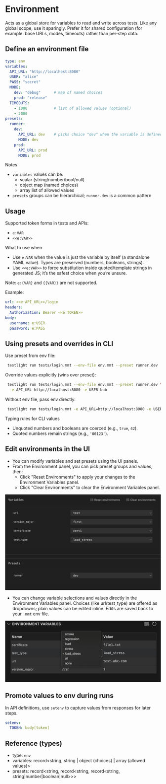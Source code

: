 # Environment
Acts as a global store for variables to read and write across tests. Like any global scope, use it sparingly. Prefer it for shared configuration (for example: base URLs, modes, timeouts) rather than per-step data.


## Define an environment file
```yaml
type: env
variables:
  API_URL: "http://localhost:8080"
  USER: "alice"
  PASS: "secret"
  MODE:
    dev: "debug"      # map of named choices
    prod: "release"
  TIMEOUTS:
    - 1000            # list of allowed values (optional)
    - 2000
presets:
  runner:
    dev:
      API_URL: dev    # picks choice "dev" when the variable is defined as a mapping
      MODE: dev
    prod:
      API_URL: prod
      MODE: prod
```

Notes
- `variables` values can be:
  - scalar (string/number/bool/null)
  - object map (named choices)
  - array list of allowed values
- `presets` groups can be hierarchical; `runner.dev` is a common pattern
 
## Usage
Supported token forms in tests and APIs:
- `e:VAR`
- `<<e:VAR>>`

What to use when
- Use `e:VAR` when the value is just the variable by itself (a standalone YAML value). Types are preserved (numbers, booleans, strings).
- Use `<<e:VAR>>` to force substitution inside quoted/template strings in generated JS; it’s the safest choice when you’re unsure.

Note: `e:{VAR}` and `{{VAR}}` are not supported.

Example:
```yaml
url: <<e:API_URL>>/login
headers:
  Authorization: Bearer <<e:TOKEN>>
body:
  username: e:USER
  password: e:PASS
```

## Using presets and overrides in CLI
Use preset from env file:
```sh
 testlight run tests/login.mmt --env-file env.mmt --preset runner.dev
```

Override values explicitly (wins over preset):
```sh
 testlight run tests/login.mmt --env-file env.mmt --preset runner.dev \
  -e API_URL http://localhost:8080 -e USER bob
```
Without env file, pass env directly:
```sh
 testlight run tests/login.mmt -e API_URL=http://localhost:8080 -e USER=alice -e PASS='00123'
```

Typing rules for CLI values
- Unquoted numbers and booleans are coerced (e.g., `true`, `42`).
- Quoted numbers remain strings (e.g., `'00123'`).

## Edit environments in the UI
- You can modify variables and set presets using the UI panels.
- From the Environment panel, you can pick preset groups and values, then:
  - Click "Reset Environments" to apply your changes to the Environment Variables panel.
  - Click "Clear Environments" to clear the Environment Variables panel.


![Environment panel](../screenshots/environment_panel.png)

- You can change variable selections and values directly in the Environment Variables panel. Choices (like url/test_type) are offered as dropdowns; plain values can be edited inline. Edits are saved back to your `.mmt` env file.

![Environment variables UI](../screenshots/environment_variables_ui.png)

## Promote values to env during runs
In API definitions, use `setenv` to capture values from responses for later steps.
```yaml
setenv:
  TOKEN: body[token]
```

## Reference (types)
- type: `env`
- variables: record<string, string | object (choices) | array (allowed values)>
- presets: record<string, record<string, record<string, string|number|boolean|null>>>
